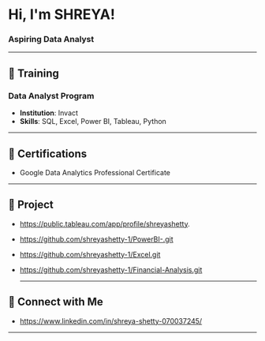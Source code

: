# Hi, I'm SHREYA!  
### Aspiring Data Analyst  

---

## 📘 **Training**
### Data Analyst Program
- **Institution**: Invact
- **Skills**: SQL, Excel, Power BI, Tableau, Python  

 ---
 
## 📜 **Certifications**
- Google Data Analytics Professional Certificate

---

## 📂 **Project**
- https://public.tableau.com/app/profile/shreyashetty.
- https://github.com/shreyashetty-1/PowerBI-.git
- https://github.com/shreyashetty-1/Excel.git
- https://github.com/shreyashetty-1/Financial-Analysis.git

  ---

## 📧 **Connect with Me**

-  https://www.linkedin.com/in/shreya-shetty-070037245/   

---

